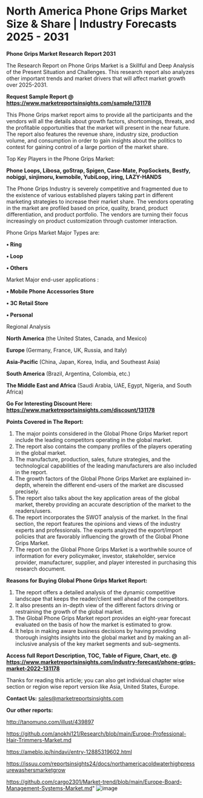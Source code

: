 # North America Phone Grips Market Size & Share | Industry Forecasts 2025 - 2031

<strong>Phone Grips Market Research Report 2031</strong>

The Research Report on Phone Grips Market is a Skillful and Deep Analysis of the Present Situation and Challenges. This research report also analyzes other important trends and market drivers that will affect market growth over 2025-2031.

<strong>Request Sample Report @ <a href=https://www.marketreportsinsights.com/sample/131178>https://www.marketreportsinsights.com/sample/131178</a></strong>

This Phone Grips market report aims to provide all the participants and the vendors will all the details about growth factors, shortcomings, threats, and the profitable opportunities that the market will present in the near future. The report also features the revenue share, industry size, production volume, and consumption in order to gain insights about the politics to contest for gaining control of a large portion of the market share.

Top Key Players in the Phone Grips Market:

<strong>Phone Loops, Libosa, goStrap, Spigen, Case-Mate, PopSockets, Bestfy, nobiggi, sinjimoru, kwmobile, YubiLoop, iring, LAZY-HANDS</strong>

The Phone Grips Industry is severely competitive and fragmented due to the existence of various established players taking part in different marketing strategies to increase their market share. The vendors operating in the market are profiled based on price, quality, brand, product differentiation, and product portfolio. The vendors are turning their focus increasingly on product customization through customer interaction.

Phone Grips Market Major Types are:

<strong>• Ring

• Loop

• Others</strong>

Market Major end-user applications :

<strong>• Mobile Phone Accessories Store

• 3C Retail Store

• Personal</strong>

Regional Analysis

</u><strong><b>North America</b></strong> (the United States, Canada, and Mexico)

<strong><b>Europe </b></strong>(Germany, France, UK, Russia, and Italy)

<strong><b>Asia-Pacific</b></strong> (China, Japan, Korea, India, and Southeast Asia)

<strong><b>South America</b></strong> (Brazil, Argentina, Colombia, etc.)

<strong><b>The Middle East and Africa</b></strong> (Saudi Arabia, UAE, Egypt, Nigeria, and South Africa)

<strong>Go For Interesting Discount Here: <a href=https://www.marketreportsinsights.com/discount/131178>https://www.marketreportsinsights.com/discount/131178</a></strong>

<strong>Points Covered in The Report:</strong>
<ol>
  <li>The major points considered in the Global Phone Grips Market report include the leading competitors operating in the global market.</li>
  <li>The report also contains the company profiles of the players operating in the global market.</li>
  <li>The manufacture, production, sales, future strategies, and the technological capabilities of the leading manufacturers are also included in the report.</li>
  <li>The growth factors of the Global Phone Grips Market are explained in-depth, wherein the different end-users of the market are discussed precisely.</li>
  <li>The report also talks about the key application areas of the global market, thereby providing an accurate description of the market to the readers/users.</li>
  <li>The report incorporates the SWOT analysis of the market. In the final section, the report features the opinions and views of the industry experts and professionals. The experts analyzed the export/import policies that are favorably influencing the growth of the Global Phone Grips Market.</li>
  <li>The report on the Global Phone Grips Market is a worthwhile source of information for every policymaker, investor, stakeholder, service provider, manufacturer, supplier, and player interested in purchasing this research document.</li>
</ol>
<strong>Reasons for Buying Global Phone Grips Market Report:</strong>

<ol>
  <li>The report offers a detailed analysis of the dynamic competitive landscape that keeps the reader/client well ahead of the competitors.</li>
  <li>It also presents an in-depth view of the different factors driving or restraining the growth of the global market.</li>
  <li>The Global Phone Grips Market report provides an eight-year forecast evaluated on the basis of how the market is estimated to grow.</li>
  <li>It helps in making aware business decisions by having providing thorough insights insights into the global market and by making an all-inclusive analysis of the key market segments and sub-segments.</li>
</ol>
<strong>Access full Report Description, TOC, Table of Figure, Chart, etc. @ <a href=https://www.marketreportsinsights.com/industry-forecast/phone-grips-market-2022-131178>https://www.marketreportsinsights.com/industry-forecast/phone-grips-market-2022-131178</a></strong>


Thanks for reading this article; you can also get individual chapter wise section or region wise report version like Asia, United States, Europe.

<strong>Contact Us:</strong>
sales@marketreportsinsights.com

<strong>Our other reports:</strong>

<a href=http://tanomuno.com/illust/439897>http://tanomuno.com/illust/439897</a>

<a href=https://github.com/anokhi121/Research/blob/main/Europe-Professional-Hair-Trimmers-Market.md>https://github.com/anokhi121/Research/blob/main/Europe-Professional-Hair-Trimmers-Market.md</a>

<a href=https://ameblo.jp/hindavi/entry-12885319602.html>https://ameblo.jp/hindavi/entry-12885319602.html</a>

<a href=https://issuu.com/reportsinsights24/docs/northamericacoldwaterhighpressurewashersmarketgrow>https://issuu.com/reportsinsights24/docs/northamericacoldwaterhighpressurewashersmarketgrow</a>

<a href=https://github.com/cargo2301/Market-trend/blob/main/Europe-Board-Management-Systems-Market.md>https://github.com/cargo2301/Market-trend/blob/main/Europe-Board-Management-Systems-Market.md</a>"
![image](https://github.com/user-attachments/assets/77a86868-b29e-48a3-9c1a-89e22a0cc86f)
